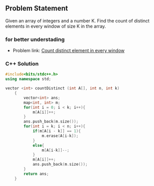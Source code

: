 ## Problem Statement

Given an array of integers and a number K. Find the count of distinct elements in every window of size K in the array.

### for better understading
- Problem link: [Count distinct element in every window](https://www.geeksforgeeks.org/problems/count-distinct-elements-in-every-window/1?page=1&category=sliding-window&status=solved&sortBy=difficulty)

### C++ Solution

```cpp
#include<bits/stdc++.h>
using namespace std;

vector <int> countDistinct (int A[], int n, int k)
    {
        vector<int> ans;
        map<int, int> m;
        for(int i = 0; i < k; i++){
            m[A[i]]++;
        }
        ans.push_back(m.size());
        for(int i = k; i < n; i++){
            if(m[A[i - k]] == 1){
                m.erase(A[i-k]);
            }
            else{
                m[A[i-k]]--;
            }
            m[A[i]]++;
            ans.push_back(m.size());
        }
        return ans;
    }
```